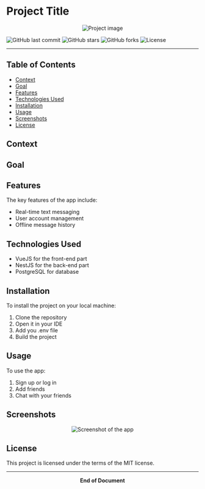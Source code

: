 # Project Title

<div align="center">
  <img src="main-image-url" alt="Project image">
</div>

![GitHub last commit](https://img.shields.io/github/last-commit/jurichar/ft_transcendence)
![GitHub stars](https://img.shields.io/github/stars/jurichar/ft_transcendence)
![GitHub forks](https://img.shields.io/github/forks/jurichar/ft_transcendence)
![License](https://img.shields.io/github/license/jurichar/ft_transcendence)

---

## Table of Contents

- [Context](#context)
- [Goal](#goal)
- [Features](#features)
- [Technologies Used](#technologies-used)
- [Installation](#installation)
- [Usage](#usage)
- [Screenshots](#screenshots)
- [License](#license)

## Context

## Goal

## Features

The key features of the app include:

- Real-time text messaging
- User account management
- Offline message history

## Technologies Used

- VueJS for the front-end part
- NestJS for the back-end part
- PostgreSQL for database

## Installation

To install the project on your local machine:

1. Clone the repository
2. Open it in your IDE
3. Add you .env file
4. Build the project

## Usage

To use the app:

1. Sign up or log in
2. Add friends
3. Chat with your friends

## Screenshots

<div align="center">
  <img src="screenshot-url" alt="Screenshot of the app">
</div>

## License

This project is licensed under the terms of the MIT license.

---

<div align="center">
  <b>End of Document</b><br>
</div>
